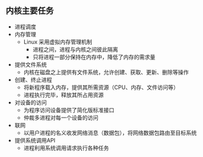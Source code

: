 ## 内核主要任务

- 进程调度
- 内存管理
  - Linux 采用虚拟内存管理机制
    - 进程之间，进程与内核之间彼此隔离
    - 只将进程一部分保持在内存中，降低了内存的需求量
- 提供文件系统
  - 内核在磁盘之上提供有文件系统，允许创建、获取、更新、删除等操作
- 创建、终止进程
  - 将新程序载入内存，提供其所需资源（CPU、内存、文件访问等）
  - 进程执行完毕，释放其所占用资源
- 对设备的访问
  - 为程序访问设备提供了简化版标准接口
  - 仲裁多进程对每一个设备的访问
- 联网
  - 以用户进程的名义收发网络消息（数据包），将网络数据包路由至目标系统
- 提供系统调用API
  - 进程利用系统调用请求执行各种任务